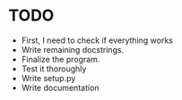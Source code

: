 # TODO

* First, I need to check if everything works
* Write remaining docstrings.
* Finalize the program.
* Test it thoroughly
* Write setup.py
* Write documentation
